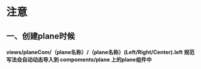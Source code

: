 # 注意
## 一、创建plane时候
#### views/planeCom/（plane名称）/（plane名称）(Left/Right/Center).left    规范写法会自动动态导入到 compoments/plane 上的plane组件中